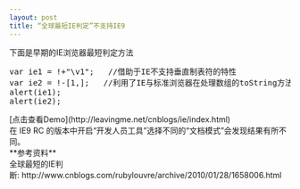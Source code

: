 ```yaml
---
layout: post
title: “全球最短IE判定”不支持IE9
---
```

<div>下面是早期的IE浏览器最短判定方法</div>
<div>
<div class="cnblogs_Highlighter">
<pre class="brush:javascript;gutter:true;">var ie1 = !+"\v1";	//借助于IE不支持垂直制表符的特性
var ie2 = !-[1,];	//利用了IE与标准浏览器在处理数组的toString方法的差异做成的。对于标准游览器，如果数组里面最后一个字符为逗号，JS引擎会自动剔除它。
alert(ie1);
alert(ie2);
</pre>
</div>
</div>
<div>[点击查看Demo](http://leavingme.net/cnblogs/ie/index.html)&nbsp;</div>
<div></div>
<div></div>
<div>在 IE9 RC 的版本中开启“开发人员工具”选择不同的“文档模式”会发现结果有所不同。</div>
<div>
**参考资料**</div>
<div>全球最短的IE判断:&nbsp;http://www.cnblogs.com/rubylouvre/archive/2010/01/28/1658006.html</div>